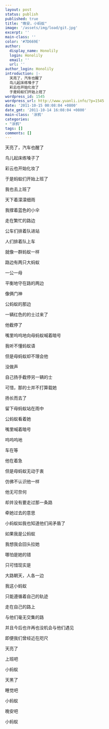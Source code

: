 ```yaml
---
layout: post
status: publish
published: true
title: "晚安，小蚂蚁"
image: '/assets/img/load/git.jpg'
excerpt: ''
main-class: ''
color: '#7D669E'
author:
  display_name: Honolily
  login: Honolily
  email: ''
  url: ''
author_login: Honolily
introduction: |-
  天亮了，汽车也醒了
  鸟儿起床练嗓子了
  彩云也开始化妆了
  于是蚂蚁们开始上班了
wordpress_id: 1545
wordpress_url: http://www.yuanli.info/?p=1545
date: '2011-10-15 00:08:04 +0800'
date_gmt: '2011-10-14 16:08:04 +0800'
main-class: '涂鸦'
categories:
- "涂鸦"
tags: []
comments: []
---
```

天亮了，汽车也醒了

鸟儿起床练嗓子了

彩云也开始化妆了

于是蚂蚁们开始上班了

我也去上班了

天下着濛濛细雨

我撑着蓝色的小伞

走在繁忙的路边

公车们排着队进站

人们排着队上车

就像一群蚂蚁一样

路边有两只大蚂蚁

一公一母

平衡地守在路的两边

像俩门神

公蚂蚁的那边

一辆红色的的士过来了

他截停了

嘴里呜呜地向母蚂蚁喊着暗号

我听不懂蚂蚁语

但是母蚂蚁却不理会他

没做声

自己扬手截停另一辆的士

可惜，那的士并不打算载她

扬长而去了

留下母蚂蚁站在雨中

公蚂蚁看着她

嘴里喊着暗号

呜呜呜地

车在等

他在着急

但是母蚂蚁无动于衷

仿佛不认识他一样

他无可奈何

却并没有要走过那一条路

牵她过去的意思

小蚂蚁如我也知道他们闹矛盾了

如果我是公蚂蚁

我想我会回头拉她

哪怕是她的错

只可惜现实是

大路朝天，人各一边

我这小蚂蚁

只能遵循着自己的轨迹

走在自己的路上

与他们毫无交集的路

并且今后也许再也没机会与他们遇见

即便我们曾经近在咫尺

天亮了

上班吧

小蚂蚁

天黑了

睡觉吧

小蚂蚁

晚安吧

小蚂蚁

